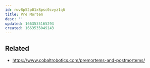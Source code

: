 ```yaml
---
id: rwv8p52p01x8psc0cvyz1q6
title: Pre Mortem
desc: ''
updated: 1663535165293
created: 1663535049143
---
```


## Related
- https://www.cobaltrobotics.com/premortems-and-postmortems/